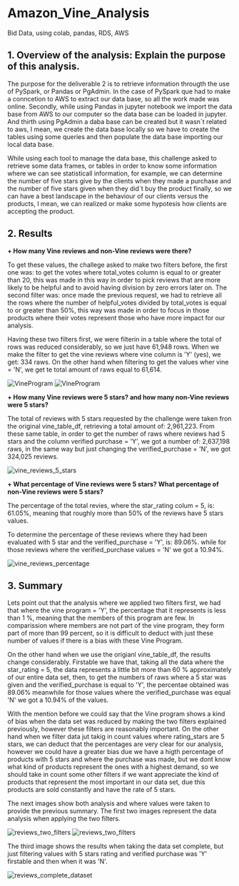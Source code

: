 # Amazon_Vine_Analysis
Bid Data, using colab, pandas, RDS, AWS

## 1.  Overview of the analysis: Explain the purpose of this analysis.
  
  The purpose for the deliverable 2 is to retrieve information througth the use of PySpark, or Pandas or PgAdmin. 
In the case of PySpark que had to make a conncetion to AWS to extract our data base, so all the work made was online. Secondly, while using Pandas in jupyter notebook we import the data base from AWS to our computer so the data base can be loaded in jupyter. And thirth using PgAdmin a daba base can be created but it wasn´t related to aws, I mean, we create the data base locally so we have to create the tables using some queries and then populate the data base importing our local data base.
  
While using each tool to manage the data base, this challenge asked to retrieve some data frames, or tables in order to know some information where we can see statisticall information, for example, we can determine the number of five stars give by the clients when they made a purchase and the number of five stars given when they did´t buy the product finally, so we can have a best landscape in the behaviour of our clients versus the products, I mean, we can realized or make some hypotesis how clients are accepting the product.


## 2.  Results

**+ How many Vine reviews and non-Vine reviews were there?**

To get these values, the challege asked to make two filters before, the first one was:  to get the votes where total_votes column is equal to or greater than 20, this was made in this way in order to pick reviews that are more likely to be helpful and to avoid having division by zero errors later on. The second filter was: once made the previous request, we had to retrieve all the rows where the number of helpful_votes divided by total_votes is equal to or greater than 50%, this way was made in order to focus in those products where their votes represent those who have more impact for our analysis.

Having these two filters first, we were filterin in a table where the total of rows was reduced considerably, so we just have 61,948 rows. When we make the filter to get the vine reviews where vine column is 'Y' (yes), we get: 334 raws. On the other hand when filtering to get the values wher vine = 'N', we get te total amount of raws equal to 61,614. 

![VineProgram](/ResourcesPandas/vine_program_Y.png)
![VineProgram](/ResourcesPandas/vine_program_N.png)


**+ How many Vine reviews were 5 stars? and how many non-Vine reviews were 5 stars?**

The total of reviews with 5 stars requested by the challenge were taken fron the original vine_table_df, retrieving a total amount of: 2,961,223. From these same table, in order to get the number of raws where reviews had 5 stars and the column verified purchase = 'Y', we got a number of: 2,637,198 raws, in the same way but just changing the verified_purchase = 'N', we got 324,025 reviews. 

![vine_reviews_5_stars](/ResourcesPandas/vine_reviews_5_stars.png)


**+ What percentage of Vine reviews were 5 stars? What percentage of non-Vine reviews were 5 stars?**

The percentage of the total revies, where the star_rating colum = 5, is: 61.05%, meaning that roughly more than 50% of the reviews have 5 stars values.

To determine the percentage of these reviews where they had been evaluated with 5 star and the verified_purchase = 'Y', is: 89.06%. while for those reviews where the verified_purchase values = 'N' we got a 10.94%. 

![vine_reviews_percentage](/ResourcesPandas/vine_reviews_percentages.png)


## 3.  Summary

Lets point out that the analysis where we applied two filters first, we had that where the vine program = 'Y', the percentage that it represents is less than 1 %, meaning that the members of this program are few. In comparission where members are not part of the vine program, they form part of more than 99 percent, so it is difficult to deduct with just these number of values if there is a bias with these Vine Program. 

On the other hand when we use the origianl vine_table_df, the results change considerably. Firstable we have that, taking all the data where the star_rating = 5, the data represents a little bit more than 60 % approximately of our entire data set, then, to get the numbers of raws where a 5 star was given and the verified_purchase is equal to 'Y', the percentae obtained was 89.06% meanwhile for those values where the verified_purchase was equal 'N' we got a 10.94% of the values. 

With the mention before  we could say that the Vine program shows a kind of bias when the data set was reduced by making the two filters explained previously, however these filters are reasonably important. On the other hand when we filter data jut takig in count values where rating_stars are 5 stars, we can deduct that the percentages are very clear for our analysis, however we could have a greater bias due we have a higth percentage of products with 5 stars and where the purchase was made, but we dont know what kind of products represent the ones with a highest demand, so we should take in count some other filters if we want appreciate the kind of products that represent the most important in our data set, due this products are sold constantly and have the rate of 5 stars.

The next images show both analysis and where values were taken to provide the previous summary.
The first two images represent the data analysis when applying the two filters.

![reviews_two_filters](/ResourcesPandas/reviews_two_filters_1.png)
![reviews_two_filters](/ResourcesPandas/reviews_two_filters_2.png)

The third image shows the results when taking the data set complete, but just filtering values with 5 stars rating and verified purchase was 'Y' firstable and then when it was 'N'.

![reviews_complete_dataset](/ResourcesPandas/reviews_complete_dataset.png)









